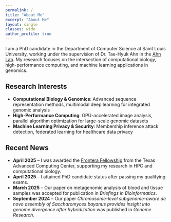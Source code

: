 ```yaml
---
permalink: /
title: "About Me"
excerpt: "About Me"
layout: single
classes: wide
author_profile: true
---
```


I am a PhD candidate in the Department of Computer Science at Saint Louis University, working under the supervision of Dr. Tae-Hyuk Ahn in the [Ahn Lab](https://cs.slu.edu/~ahn). My research focuses on the intersection of computational biology, high-performance computing, and machine learning applications in genomics.

## Research Interests

* **Computational Biology & Genomics**: Advanced sequence representation methods, multimodal deep learning for integrated genomic analysis
* **High-Performance Computing**: GPU-accelerated image analysis, parallel algorithm optimization for large-scale genomic datasets
* **Machine Learning Privacy & Security**: Membership inference attack detection, federated learning for healthcare data privacy

## Recent News
* **April 2025** – I was awarded the [Frontera Fellowship](https://www.tacc.utexas.edu/research/frontera/fellowships/) from the Texas Advanced Computing Center, supporting my research in HPC and computational biology.
* **April 2025** – I attained PhD candidate status after passing my qualifying exams.
* **March 2025** – Our paper on metagenomic analysis of blood and tissue samples was accepted for publication in *Briefings in Bioinformatics*.
* **September 2024** – Our paper *Chromosome-level subgenome-aware de novo assembly of Saccharomyces bayanus provides insight into genome divergence after hybridization* was published in *Genome Research*.
